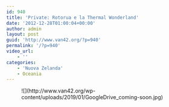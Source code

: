 ```yaml
---
id: 940
title: 'Private: Rotorua e la Thermal Wonderland'
date: '2012-12-28T01:00:04+00:00'
author: admin
layout: post
guid: 'http://www.van42.org/?p=940'
permalink: '/?p=940'
video_url:
    - ''
categories:
    - 'Nuova Zelanda'
    - Oceania
---
```


<div class="wp-container-50 wp-block-columns has-2-columns"><div class="wp-container-48 wp-block-column"><figure class="wp-block-image">![](http://www.van42.org/wp-content/uploads/2019/01/GoogleDrive_coming-soon.jpg)</figure></div><div class="wp-container-49 wp-block-column"></div></div>